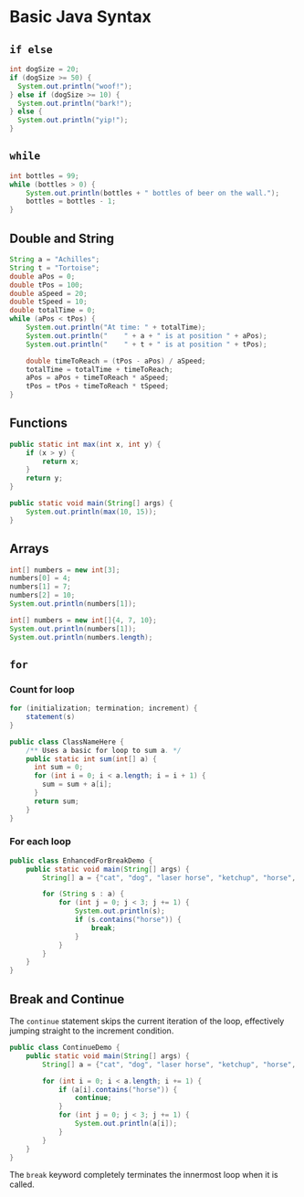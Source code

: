 Basic Java Syntax
===
## `if else`
```java
int dogSize = 20;
if (dogSize >= 50) {
  System.out.println("woof!");
} else if (dogSize >= 10) {
  System.out.println("bark!");
} else {
  System.out.println("yip!");
}
```

## `while`
```java
int bottles = 99;
while (bottles > 0) {
    System.out.println(bottles + " bottles of beer on the wall.");
    bottles = bottles - 1;
}
```

## Double and String
```java
String a = "Achilles";
String t = "Tortoise";
double aPos = 0;
double tPos = 100;
double aSpeed = 20;
double tSpeed = 10;
double totalTime = 0;
while (aPos < tPos) { 
    System.out.println("At time: " + totalTime);
    System.out.println("    " + a + " is at position " + aPos);
    System.out.println("    " + t + " is at position " + tPos);

    double timeToReach = (tPos - aPos) / aSpeed;
    totalTime = totalTime + timeToReach;
    aPos = aPos + timeToReach * aSpeed;
    tPos = tPos + timeToReach * tSpeed;
}
```


## Functions
```java
public static int max(int x, int y) {
    if (x > y) {
        return x;
    }
    return y;
}

public static void main(String[] args) {
    System.out.println(max(10, 15));
}
```

## Arrays
```java
int[] numbers = new int[3];
numbers[0] = 4;
numbers[1] = 7;
numbers[2] = 10;
System.out.println(numbers[1]);
```

```java
int[] numbers = new int[]{4, 7, 10};
System.out.println(numbers[1]);
System.out.println(numbers.length);
```

## `for`

### Count for loop
```java
for (initialization; termination; increment) {
    statement(s)
}
```


```java
public class ClassNameHere {
    /** Uses a basic for loop to sum a. */
    public static int sum(int[] a) {
      int sum = 0;
      for (int i = 0; i < a.length; i = i + 1) {
        sum = sum + a[i];
      }
      return sum;
    }
}
```


### For each loop

```java
public class EnhancedForBreakDemo {
    public static void main(String[] args) {
        String[] a = {"cat", "dog", "laser horse", "ketchup", "horse", "horbse"};

        for (String s : a) {
            for (int j = 0; j < 3; j += 1) {
                System.out.println(s);
                if (s.contains("horse")) {
                    break;
                }                
            }
        }
    }
}
```
## Break and Continue
The `continue` statement skips the current iteration of the loop, effectively jumping straight to the increment condition.
```java
public class ContinueDemo {
    public static void main(String[] args) {
        String[] a = {"cat", "dog", "laser horse", "ketchup", "horse", "horbse"};

        for (int i = 0; i < a.length; i += 1) {
            if (a[i].contains("horse")) {
                continue;
            }
            for (int j = 0; j < 3; j += 1) {
                System.out.println(a[i]);
            }
        }
    }
}
```

The `break` keyword completely terminates the innermost loop when it is called.

